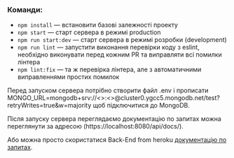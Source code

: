 ### Команди:

- `npm install` &mdash; встановити базові залежності проекту
- `npm start` &mdash; старт сервера в режимі production
- `npm run start:dev` &mdash; старт сервера в режимі розробки (development)
- `npm run lint` &mdash; запустити виконання перевірки коду з eslint, необхідно
  виконувати перед кожним PR та виправляти всі помилки лінтера
- `npm lint:fix` &mdash; та ж перевірка лінтера, але з автоматичними
  виправленнями простих помилок

Перед запуском сервера потрібно створити файл .env і прописати
MONGO_URL=mongodb+srv://<<username>>:<<password>>@cluster0.ygcc5.mongodb.net/test?retryWrites=true&w=majority
щоб підключитися до MongoDB.

Після запуску сервера переглядаємо документацію по запитах можна переглянути за
адресою (https://localhost:8080/api/docs/).

Або можна просто скористатися Back-End from heroku
[документацію по запитах](https://wallet-api-back-end.herokuapp.com/api/docs/).
